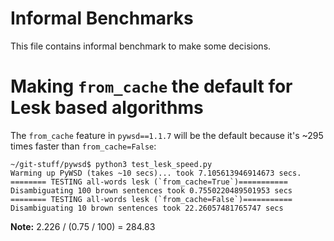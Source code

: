 Informal Benchmarks
=====

This file contains informal benchmark to make some decisions.


Making `from_cache` the default for Lesk based algorithms
====

The `from_cache` feature in `pywsd==1.1.7` will be the default because it's ~295 times faster than `from_cache=False`: 

```
~/git-stuff/pywsd$ python3 test_lesk_speed.py 
Warming up PyWSD (takes ~10 secs)... took 7.105613946914673 secs.
======== TESTING all-words lesk (`from_cache=True`)===========
Disambiguating 100 brown sentences took 0.7550220489501953 secs
======== TESTING all-words lesk (`from_cache=False`)===========
Disambiguating 10 brown sentences took 22.26057481765747 secs
```

**Note:** 2.226 / (0.75 / 100) = 284.83
